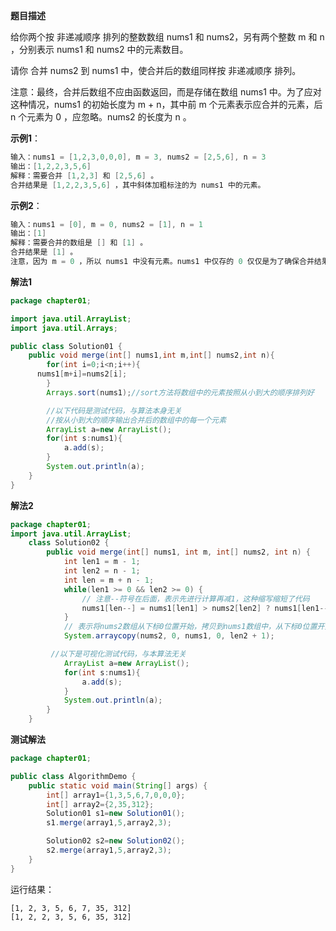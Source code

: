 **题目描述**

给你两个按 非递减顺序 排列的整数数组 nums1 和 nums2，另有两个整数 m 和 n ，分别表示 nums1 和 nums2 中的元素数目。

请你 合并 nums2 到 nums1 中，使合并后的数组同样按 非递减顺序 排列。

注意：最终，合并后数组不应由函数返回，而是存储在数组 nums1 中。为了应对这种情况，nums1 的初始长度为 m + n，其中前 m 个元素表示应合并的元素，后 n 个元素为 0 ，应忽略。nums2 的长度为 n 。

**示例1**：

```java
输入：nums1 = [1,2,3,0,0,0], m = 3, nums2 = [2,5,6], n = 3
输出：[1,2,2,3,5,6]
解释：需要合并 [1,2,3] 和 [2,5,6] 。
合并结果是 [1,2,2,3,5,6] ，其中斜体加粗标注的为 nums1 中的元素。

```

**示例2**：

```java
输入：nums1 = [0], m = 0, nums2 = [1], n = 1
输出：[1]
解释：需要合并的数组是 [] 和 [1] 。
合并结果是 [1] 。
注意，因为 m = 0 ，所以 nums1 中没有元素。nums1 中仅存的 0 仅仅是为了确保合并结果可以顺利存放到 nums1 中。

```









**解法1**

```java
package chapter01;

import java.util.ArrayList;
import java.util.Arrays;

public class Solution01 {
    public void merge(int[] nums1,int m,int[] nums2,int n){
        for(int i=0;i<n;i++){
      nums1[m+i]=nums2[i];
        }
        Arrays.sort(nums1);//sort方法将数组中的元素按照从小到大的顺序排列好

        //以下代码是测试代码，与算法本身无关
        //按从小到大的顺序输出合并后的数组中的每一个元素
        ArrayList a=new ArrayList();
        for(int s:nums1){
            a.add(s);
        }
        System.out.println(a);
    }
}

```



**解法2**

```java
package chapter01;
import java.util.ArrayList;
    class Solution02 {
        public void merge(int[] nums1, int m, int[] nums2, int n) {
            int len1 = m - 1;
            int len2 = n - 1;
            int len = m + n - 1;
            while(len1 >= 0 && len2 >= 0) {
                // 注意--符号在后面，表示先进行计算再减1，这种缩写缩短了代码
                nums1[len--] = nums1[len1] > nums2[len2] ? nums1[len1--] : nums2[len2--];
            }
            // 表示将nums2数组从下标0位置开始，拷贝到nums1数组中，从下标0位置开始，长度为len2+1
            System.arraycopy(nums2, 0, nums1, 0, len2 + 1);

         //以下是可视化测试代码，与本算法无关
            ArrayList a=new ArrayList();
            for(int s:nums1){
                a.add(s);
            }
            System.out.println(a);
        }
    }


```





**测试解法**

```java 
package chapter01;

public class AlgorithmDemo {
    public static void main(String[] args) {
        int[] array1={1,3,5,6,7,0,0,0};
        int[] array2={2,35,312};
        Solution01 s1=new Solution01();
        s1.merge(array1,5,array2,3);

        Solution02 s2=new Solution02();
        s2.merge(array1,5,array2,3);
    }
}

```

运行结果：

```
[1, 2, 3, 5, 6, 7, 35, 312]
[1, 2, 2, 3, 5, 6, 35, 312]

```

